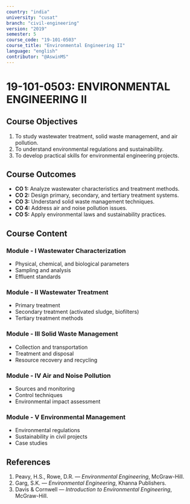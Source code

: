 ```yaml
---
country: "india"
university: "cusat"
branch: "civil-engineering"
version: "2019"
semester: 5
course_code: "19-101-0503"
course_title: "Environmental Engineering II"
language: "english"
contributor: "@AswinMS"
---
```


# 19-101-0503: ENVIRONMENTAL ENGINEERING II

## Course Objectives
1. To study wastewater treatment, solid waste management, and air pollution.
2. To understand environmental regulations and sustainability.
3. To develop practical skills for environmental engineering projects.

## Course Outcomes
* **CO 1:** Analyze wastewater characteristics and treatment methods.
* **CO 2:** Design primary, secondary, and tertiary treatment systems.
* **CO 3:** Understand solid waste management techniques.
* **CO 4:** Address air and noise pollution issues.
* **CO 5:** Apply environmental laws and sustainability practices.

## Course Content

### Module - I Wastewater Characterization
* Physical, chemical, and biological parameters
* Sampling and analysis
* Effluent standards

### Module - II Wastewater Treatment
* Primary treatment
* Secondary treatment (activated sludge, biofilters)
* Tertiary treatment methods

### Module - III Solid Waste Management
* Collection and transportation
* Treatment and disposal
* Resource recovery and recycling

### Module - IV Air and Noise Pollution
* Sources and monitoring
* Control techniques
* Environmental impact assessment

### Module - V Environmental Management
* Environmental regulations
* Sustainability in civil projects
* Case studies

## References
1. Peavy, H.S., Rowe, D.R. — *Environmental Engineering*, McGraw-Hill.
2. Garg, S.K. — *Environmental Engineering*, Khanna Publishers.
3. Davis & Cornwell — *Introduction to Environmental Engineering*, McGraw-Hill.
